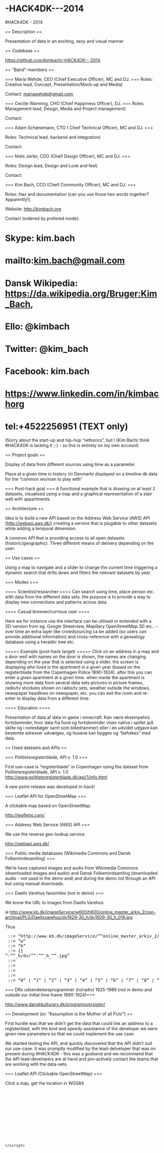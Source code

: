 -HACK4DK---2014
===============

#HACK4DK - 2014

== Description ==

Presentation of data in an exciting, sexy and visual manner

== Codebase ==

https://github.com/kimbach/-HACK4DK---2014 

== "Band"-members ==

=== Maria Wehde, CEO (Chief Executive Officer), MC and DJ. === 
Roles:  Creative lead, Concept, Presentation/Mock-up  and Media)

Contact: mariawehde@gmail.com

=== Cecilie Warming, CHO (Chief Happiness Officer), DJ. === 
Roles: Management lead, Design, Media and Project management)

Contact:

=== Adam Schønemann, CTO ( Chief Technical Officer), MC and DJ. ===

Roles: Technical lead, backend and integration)

Contact:

=== Niels Jarler, CDO (Cheif Design Officer), MC and DJ. === 

Roles: Design lead, Design and Look and feel)

Contact:

=== Kim Bach, CCO (Cheif Community Officer), MC and DJ. ===
 
Roles: Hax and documentation (can you use those two words together? Apparently!), 

Website: http://kimbach.org

Contact (ordered by prefered mode): 
# Skype: kim.bach  
# mailto:kim.bach@gmail.com  
# Dansk Wikipedia: https://da.wikipedia.org/Bruger:Kim_Bach,  
# Ello: @kimbach  
# Twitter: @kim_bach  
# Facebook: kim.bach  
# https://www.linkedin.com/in/kimbachorg  
# tel:+4522256951 (TEXT only)  

(Sorry about the start-up and hip-hop “rethorics”, but I (Kim Bach)  think #HACK4DK is lacking it ;-) - so this is entirely on my own account)

== Project goals ==

Display of data from different sources using time as a parameter.

Place at a given time in history (in Denmark) displayed on a timeline dk
data for the “common wo/man to play with”

=== Post-hack goal ===
A functional example that is drawing on at least 2 datasets, visualised using a map and a  graphical representation of a stair well with appartments.

== Architecture ==

Idea is to build a new API based on the Address Web Service (AWS) API (http://webapi.aws.dk/) creating a service that is plugable to other datasets while adding a temporal dimension.

A common API that is providing access to all open datasets (historic/geographic). Three different means of delivery depending on the user:

== Use cases ==

Using a map to navigate and a slider to change the current time triggering a dynamic search that drills down and filters the relevant datasets by year.

=== Modes ===

==== Scientist/researcher:====
Can search using time, place person etc. with data from the different data sets. the purpose is to provide a way to display new connections and patterns across data. 

==== Casual browser/currious user ====

Here we for instance use the interface can be utilised or extended with a 3D-version from eg. Google Streetview, Mapillary OpenStreetMap 3D etc.. -over time an extra layer like crowdsourcing ca be added (so users can provide additional information) and cross-reference with a genealogy database using a heraldic tree etc.

===== Example (post-hack target) =====
Click on an address in a map and a door well with names on the door is shown, the names are changing depending on the year that is selected using a slider, the screen is displaying who lived in the apartment in a given year (based on the registerblade from the Copenhagen Police 1890-1924). after this you can enter a given apartment at a given time. when inside the apartment is showing more data from several data sets pictures in picture frames, radio/tv shcdules shown on radio/tv sets, weather outside the windows, newspaper headlines on newspaper, etc. you can exit the room and re-enter to display data from a different time. 

==== Education ====

Presentation of data af data in-game i minecraft. Kan være eksempelvis fortidsminder, hvor data fra fund og fortidsminder vises native i spillet (på skilte og i notesbøger samt som billedrammer) eller i en udvidet udgave kan bestemte adresser udvælges, og husene kan bygges og “befolkes” med data.

== Used datasets and APIs ==

=== Politietsregisterblade, API v. 1.0 ===

First use-case is “registerblade” in Copenhagen using the dataset from Politietsregisterblade, API v. 1.0 http://www.politietsregisterblade.dk/api/1/info.html

A new point-release was developed in-hack!

=== Leaflet API for OpenStreetMap ===

A clickable map based on OpenStreetMap.

http://leafletjs.com/

=== Address Web Service (AWS) API ===

We use the reverse geo-lookup service.

http://webapi.aws.dk/

=== Public media databases (Wikimedia Commons and Dansk Folkemindesamling) ===

We’re have captured images and audio from Wikimedia Commons (downloaded images and audio) and Dansk Folkemindsamling (downloaded audio - not used in the demo and) and during the demo not through an API but using manual downloads.

=== Daells Varehus faxsimiles (not in demo) ===

We know the URL to images from Daells Varehus 

ie http://www.kb.dk/imageService/w600/h600/online_master_arkiv_2/non-archival/PLG/Daellsvarehus/dv1929-30_h/dv1929-30_h_019.jpg

Thus
<pre>
<daells-varehus-image-url> ::= “http://www.kb.dk/imageService/”<width><height>”online_master_arkiv_2/non-archival/PLG/Daellsvarehus/”
<width> ::= “w”<digits>
<height> ::= “h”<digits>
<digits> ::= <digit>{<digit>}
<start-year>”-”<endyear>”_h/dv/”<start-year>”-”<end-year>”_h_”<pagenumber>”.jpg”
<start-year> ::= <digit><digit><digit><digigt>
<end-year> ::= <digit><digit>
<page-number> ::= <digit><digit><digit>
<Y> ::= <digit>
<digit> ::= “0” | “1” | “2” | “3” | “4” | “5” | “6” | “7” | “8” | “9”
</pre>

=== DRs udsendelsesprogrammer (tv/radio) 1925-1989 (not in demo and outside our initial time frame 1890-1924)=== 

http://www.danskkulturarv.dk/programoversigter/ 

== Development (or: “Assumption is the Mother of all FUs!”) ==

First hurdle was that we didn’t get the data that could link an address to a registerblad, with the kind and speedy assistance of the developer we were given new parameters so that we could implement the use case.

We started testing the API, and quickly discovered that the API didn’t suit our use-case. It was promptly modified by the lead-delveloper that was on present during #HACK4DK - this was a godsend and we recommend that the API lead-developers are at hand and pro-actively contact the teams that are working with the data-sets.  

=== Leaflet API (Clickable OpenStreetMap) ===

Click a map, get the location in WGS84

<pre>
<!DOCTYPE html>
<html>
<head>
	<title>OpenDoor</title>
	<meta charset="utf-8" />

	<meta name="viewport" content="width=device-width, initial-scale=1.0">
	<link rel="stylesheet" href="http://cdn.leafletjs.com/leaflet-0.7.3/leaflet.css" />
	<script src="http://cdn.leafletjs.com/leaflet-0.7.3/leaflet.js"></script>
	</script>

</head>
<body>
	<div id="map" style="width: 600px; height: 400px"></div>
	<script>
		var map = L.map('map');

		L.tileLayer('https://{s}.tiles.mapbox.com/v3/{id}/{z}/{x}/{y}.png', {
			maxZoom: 18,
			attribution: 'Map data &copy; <a href="http://openstreetmap.org">OpenStreetMap</a> contributors, ' +
				'<a href="http://creativecommons.org/licenses/by-sa/2.0/">CC-BY-SA</a>, ' +
				'Imagery © <a href="http://mapbox.com">Mapbox</a>',
			id: 'examples.map-i875mjb7'
		}).addTo(map);

		function onLocationFound(e) {
			var radius = e.accuracy / 2;

			L.marker(e.latlng).addTo(map)
				.bindPopup("Du er ca. " + radius + " meter fra dette punkt").openPopup();

			L.circle(e.latlng, radius).addTo(map);
		}

		function onLocationError(e) {
			alert(e.message);
		}

		map.on('locationfound', onLocationFound);
		map.on('locationerror', onLocationError);

		map.locate({setView: true, maxZoom: 16});

		var popup = L.popup();

		map.on('click', onMapClick);
</script>
</body>
</html>
</pre>

=== Address Web Service (reverse geocode) ===

From WGS84 to an address

==== Example ====

Poppelgade 1
lat=55.69191292268034&lng=12.559229135513306

Fed to AWS
http://webapi.aws.dk/adresser/55.69191292268034,12.559229135513306.json

Yields

<pre>
{"href":"http:\/\/webapi.aws.dk\/adresser\/0a3f507a-db69-32b8-e044-0003ba298018.json","id":"0a3f507a-db69-32b8-e044-0003ba298018","bygningsnavn":"","vejnavn":{"kode":"5564","navn":"Poppelgade","href":"http:\/\/webapi.aws.dk\/kommuner\/0101\/vejnavne\/5564.json"},"husnr":"1","supplerendebynavn":"","postnummer":{"nr":"2200","navn":"København N","href":"http:\/\/geo.oiorest.dk\/postnumre\/2200.json"},"kommune":{"kode":"0101","navn":"Københavns Kommune","href":"http:\/\/geo.oiorest.dk\/kommuner\/0101.json"},"region":{"nr":"1084","navn":"Region Hovedstaden","href":"http:\/\/geo.oiorest.dk\/regioner\/1084.json"},"landsejerlav":"2000173","ejerlav":{"kode":"2000173","navn":"UDENBYS KLÆDEBO KVARTER, KØBENHAVN","href":"http:\/\/geo.oiorest.dk\/kommuner\/0101\/ejerlav\/2000173.json"},"matrikelnr":"1729","esrejendomsnr":"014444","oprettelsesdato":"2009-11-25T12:00:00","ændringsdato":"","ikraftrædelsesdato":"","etrs89koordinat":{"øst":"723685.74","nord":"6177534.27","oest":"723685.74"},"wgs84koordinat":{"bredde":"55.6919242444808","længde":"12.5591379808066"},"adressepunktnøjagtighed":"A","adressepunktkilde":"5","adressepunkttekniskstandard":"TD","adressepunkttekstretning":"200","KN100mDK":"100m_61775_7236","KN1kmDK":"1km_6177_723","KN10kmDK":"10km_617_72","adressepunktændringsdato":"2002-04-05T12:00:00"}
</pre>

This should only return one address, the closest, and we need the vejnavn.navn (road name) and husnr (number) fields

=== Politiets registerblade (location, time and persons) ===

From address (roadname and number) to registerblade and persons. The API was extended “in-hack” by the developer so that we could specify “number” in the address-service and “registerblad_id” in the person-service. 

==== Example ====
Poppelgade 1

Poppelgade is fed to road-service:
http://www.politietsregisterblade.dk/api/1/?type=road&name=poppelgade&limitstart=0&limit=1

Yields 
<pre>
[{"id":"1708","name":"Poppelgade"}, {"results":1}]
</pre>

road_id 1708 and number 1 is fed to address-service:
http://www.politietsregisterblade.dk/api/1/?type=address&road_id=1708&number=1

Yields:
<pre>
[{"id":"15392","registerblad_id":"1640013","road_id":"1708","roadname":"Poppelgade","number":"1","letter":"","floor":"4.","side":"","place":null,"date":"05-05-1913","latitude":"55.691923700000","longitude":"12.559140200000"}, […losts of data...]
{"results":436}]
</pre>

registerblad_id 1640013 is fed to person-service:
http://www.politietsregisterblade.dk/api/1?type=person&registerblad_id=1640013

Yields:

<pre>
[{"id":"371677","registerblad_id":"1640013","firstnames":"Anna Marie Christine Petra","person_type":"1","lastname":"Erdmann","birthplace":"Middelfart","dateofbirth":"19-06-1891","dateofdeath":null}, {"results":1}]
</pre>

=== Server-based API ===

During initial development we experimented with the APIs using client-side JavaScript, when we finally had that working, we realised that we wanted a server side API, so that was implemented using the Fat-Free Framework for PHP.

This was a major hurdle, but it worked perfectly and is a thing of beauty.

The API is easy to extend.

=== Front-end ===

Developed in Adobe Muse. It proved difficult to integrate the front-end developed in Muse with the API (for instance iframes with dynamically generated <div>-ids!), so we hacked the HTML that was output by Muse.
Integration (putting it all - the backend that is - together) 

=== Original “pure” client-side integration hack for reference (might not work ;-)) ===

<pre>
<html>
<head>
<!DOCTYPE html>
	<title>OpenDoor</title>
	<meta charset="utf-8" />

	<meta name="viewport" content="width=device-width, initial-scale=1.0">
	<link rel="stylesheet" href="http://cdn.leafletjs.com/leaflet-0.7.3/leaflet.css" />
	<script src="http://cdn.leafletjs.com/leaflet-0.7.3/leaflet.js"></script>

	  <!-- <script src="http://code.jquery.com/jquery-1.4.4.min.js"></script> -->
	<script src="https://code.jquery.com/jquery-1.11.1.min.js"></script>
	<script type="text/javascript">
	    $(function () {
	      var kriterie = {};
	      kriterie['bredde'] = '55.700677';
	      kriterie['længde'] = '12.59074';
	      $.ajax({
	        url: 'http://webapi.aws.dk/adresser.json',
	        data: kriterie,
	        dataType: "jsonp",
	        error: fejlikommunikation,
	        jsonpCallback: 'visadresser'
	      });
	    });

	    function visadresser(adresser) {
	      $.each(adresser, function (i, adresse) {
	        $("#adresser").append("<p>" + adresse.vejnavn.navn + " " + adresse.husnr + " " + adresse.postnummer.nr + " " + adresse.postnummer.navn + "</p>");
	      });
	    }

	    function fejlikommunikation(xhr, status, errorThrown) {
	      $("fejl").append("<p>status: " + status + ", errorThrown: " + errorThrown + "</p>");
	    };

  	</script>


</head>
<body>
	<div id="map" style="width: 600px; height: 400px"></div>
	<script>
		var map = L.map('map');

		L.tileLayer('https://{s}.tiles.mapbox.com/v3/{id}/{z}/{x}/{y}.png', {
			maxZoom: 18,
			attribution: 'Map data &copy; <a href="http://openstreetmap.org">OpenStreetMap</a> contributors, ' +
				'<a href="http://creativecommons.org/licenses/by-sa/2.0/">CC-BY-SA</a>, ' +
				'Imagery © <a href="http://mapbox.com">Mapbox</a>',
			id: 'examples.map-i875mjb7'
		}).addTo(map);

		function onLocationFound(e) {
			var radius = e.accuracy / 2;

			L.marker(e.latlng).addTo(map)
				.bindPopup("Du er ca. " + radius + " meter fra dette punkt").openPopup();

			L.circle(e.latlng, radius).addTo(map);
		}

		function onLocationError(e) {
			alert(e.message);
		}

		map.on('locationfound', onLocationFound);
		map.on('locationerror', onLocationError);

		map.locate({setView: true, maxZoom: 16});

		var popup = L.popup();

		function reqListenerAWS () {
			// Parse the AWS reverse geocode search, there should be only one result
			alert (this.responseText);
		}

		function onMapClick(e) {
			popup
				.setLatLng(e.latlng)
				.setContent("Du klikkede på " + e.latlng.lat + "," + e.latlng.lng)
				.openOn(map);

			var coord = e.latlng;

			getRoad(coord)
			  .then(function(roadJson){
			  	husnr = roadJson.husnr;
			  	console.log(roadJson);
				return getRoadId(roadJson);

			}).then(function(roadIdJson){
				console.log(roadIdJson);
				return getRegisterBlad(roadIdJson[0].id, roadIdJson[0].husnr);

			}).done(function(registerBladJson){
				console.log(registerBladJson);
			});

		}

		map.on('click', onMapClick);

		function getRoad(coordinate) {
			return $.ajax({
				url:"http://webapi.aws.dk/adresser/" + coordinate.lat + "," + coordinate.lng + ".json",
				dataType: 'jsonp', // Notice! JSONP <-- P (lowercase)
				error:function(){
					alert("Error");
				}
			});
		}

		function getRoadId(roadJson) {
			var roadName = roadJson.vejnavn.navn;
			var apiString =
				"http://www.politietsregisterblade.dk/api/1/?type=road&name="+ roadName +"&limitstart=0&limit=1";
			// console.log("Querying: " + apiString);

			var promise = $.ajax({
				url: apiString,
				dataType: "jsonp",
				success: function(json) {
					json[0].husnr = roadJson.husnr;
					return json;
				},
				error: function(err) {
					alert(err);
				}
			});

			return promise;
		}

		function getRegisterBlad(roadId, roadNumber) {
			var apiString = "http://www.politietsregisterblade.dk/api/1/?type=address&road_id=" +
						    roadId + "&number=" + roadNumber;
		    // console.log(apiString);
			var promise = $.ajax({
				url: apiString,
				dataType: "jsonp"

			});

			return promise;
		}

		function getPersonsByRegisterBlad(regId) {
			var apiString = "http://www.politietsregisterblade.dk/api/1/?type=person&registerblad_id=" + regId;
		}


</script>

	  <div id='adresser'>
  </div>
  <div id='fejl'>
  </div>

</body>
</html>
</pre>

=== API-documentation  ===
to-do

== Demo ==

At the presentation we we’re demoing 3 live APIs (Leaflet API for OpenStreetMap, Address Web Service and Registerblade) as well as the display of data in the form os images  downloaded from Wikimedia Commons.

Leaflet-API provided the navigational map the address clicked was reverse-geocoded using Address Web Service and Politiets  Registerblade was then called using a slider to navigate through years.

Access to Address Web Service and Politiets Registerblade took place using a new REST API.
Further development (low-hanging fruits - not sure that works in English :-))
Active clips for Soundclips (Phonograph on table), News (Newspaper on table), Genealogy (Heraldric tree on wall), Weather (The is sun shining outside for instance) Magazines/Catalogues (icon on the table) display of the actual Registerblad (one of the picture frames on the wall) using MediaWiki API to display the image on the Wall instead of using manual download 

== Conclusion ==

We believe that we met the goal of providing a new API that integrated several (for the demo two) services.

We worked closely with the lead-developer of the Registerblade API, that wasn’t  

We had a live demo that used three public APIs and displayed manually scraped data from Wikimedia Commons.

It’s very important that the dataset and API developers are present in-hack, and it was extremly bold that the lead-developer hacked the live server friday to accomodate our use-case. Without that we would not have had a  live demo! 

== Installation ==

There’s a problem with the paths. If you want to run the demo n a local server (LAMP/MAMP/WAMP) it is important that you use this base URL http://<server>/HACK4DK-2014/.

== Testing ==

Browse to http://<server>/HACK4DK-2014/opendoor/osm.html, ie. http://localhost/HACK4DK-2014/opendoor/osm.html

== Post-caluclation ==

Guestimate on amount of time invested in the development of #HACK4DK:OpenDoor:

https://docs.google.com/spreadsheets/d/1Oa6XaXbA22EHvpljbDot9Jk4ti992SmOm7nM7NgCJhs/edit#gid=0

Grand total is 100-150 hours!

== Soundtrack ==

https://www.youtube.com/watch?v=xsvsbLOc2T4

== Afterparty (Anarchy in the #HACK4DK) ==

Reboot of The Sex Pistols, first rehersal at Ølbaren, Elmegade, 2200 København N

Not sure about the “roles” but we’re ready to go on tour.

=== "Band"-members ===

==== Giulio Ungaretti (@giulioungaretti) - head ====

==== Henri Suominen (hsuominen@gmail.com) - head ====

==== Rotten (pun intended if you understand danish) Kim Bach (@kim_bach) - body ====
